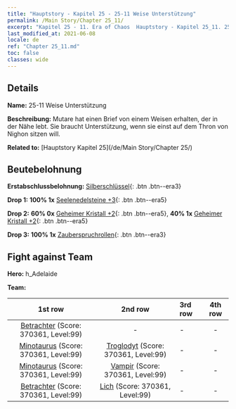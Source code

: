 ```yaml
---
title: "Hauptstory - Kapitel 25 - 25-11 Weise Unterstützung"
permalink: /Main Story/Chapter 25_11/
excerpt: "Kapitel 25 - 11. Era of Chaos  Hauptstory - Kapitel 25_11. 25-11 Weise Unterstützung"
last_modified_at: 2021-06-08
locale: de
ref: "Chapter 25_11.md"
toc: false
classes: wide
---
```


## Details

 **Name:** 25-11 Weise Unterstützung

 **Beschreibung:** Mutare hat einen Brief von einem Weisen erhalten, der in der Nähe lebt. Sie braucht Unterstützung, wenn sie einst auf dem Thron von Nighon sitzen will.

 **Related to:** [Hauptstory Kapitel 25](/de/Main Story/Chapter 25/)

## Beutebelohnung

 **Erstabschlussbelohnung:** [Silberschlüssel](/ItemsDE/con_693/){: .btn .btn--era3}

 **Drop 1:** **100% 1x** [Seelenedelsteine +3](/ItemsDE/mat_86/){: .btn .btn--era5}

 **Drop 2:** **60% 0x** [Geheimer Kristall +2](/ItemsDE/mat_80/){: .btn .btn--era5}, **40% 1x** [Geheimer Kristall +2](/ItemsDE/mat_80/){: .btn .btn--era5}

 **Drop 3:** **100% 1x** [Zauberspruchrollen](/ItemsDE/con_694/){: .btn .btn--era3}


## Fight against Team
 **Hero:** h_Adelaide

 **Team:**


  | 1st row | 2nd row | 3rd row | 4th row |
  |:----:|:----:|:----|:----:|
  | [Betrachter](/de/units/Beholder/) (Score: 370361, Level:99)  | - | - | - |
  | [Minotaurus](/de/units/Minotaur/) (Score: 370361, Level:99)  | [Troglodyt](/de/units/Troglodyte/) (Score: 370361, Level:99)  | - | - |
  | [Minotaurus](/de/units/Minotaur/) (Score: 370361, Level:99)  | [Vampir](/de/units/Vampire/) (Score: 370361, Level:99)  | - | - |
  | [Betrachter](/de/units/Beholder/) (Score: 370361, Level:99)  | [Lich](/de/units/Lich/) (Score: 370361, Level:99)  | - | - |


